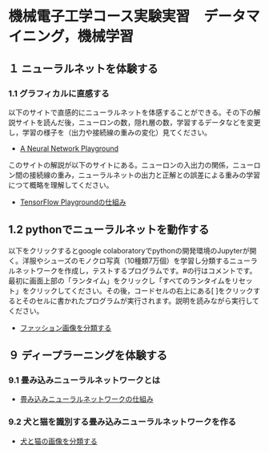 # 機械電子工学コース実験実習　データマイニング，機械学習
## １ ニューラルネットを体験する
### 1.1 グラフィカルに直感する
以下のサイトで直感的にニューラルネットを体感することができる。その下の解説サイトを読んだ後，ニューロンの数，隠れ層の数，学習するデータなどを変更し，学習の様子を（出力や接続線の重みの変化）見てください。
- [A Neural Network Playground](https://playground.tensorflow.org/)

このサイトの解説が以下のサイトにある。ニューロンの入出力の関係，ニューロン間の接続線の重み，ニューラルネットの出力と正解との誤差による重みの学習につて概略を理解してください。
- [TensorFlow Playgroundの仕組み](https://hinaser.github.io/Machine-Learning/index.html)

## 1.2 pythonでニューラルネットを動作する
以下をクリックするとgoogle colaboratoryでpythonの開発環境のJupyterが開く。洋服やシューズのモノクロ写真（10種類7万個）を学習し分類するニューラルネットワークを作成し，テストするプログラムです。#の行はコメントです。最初に画面上部の「ランタイム」をクリックし「すべてのランタイムをリセット」をクリックしてください。その後，コードセルの右上にある[ ]をクリックするとそのセルに書かれたプログラムが実行されます。説明を読みながら実行してください。
- [ファッション画像を分類する](https://colab.research.google.com/github/tokunagahide/asjikken/blob/master/notebooks/Basic_Classification_ja.ipynb)


## ９ ディープラーニングを体験する
### 9.1 畳み込みニューラルネットワークとは
- [畳み込みニューラルネットワークの仕組み](https://postd.cc/how-do-convolutional-neural-networks-work/)
### 9.2 犬と猫を識別する畳み込みニューラルネットワークを作る
- [犬と猫の画像を分類する](https://colab.research.google.com/github/tokunagahide/asjikken/blob/master/notebooks/Lesson_6-1_Dogs_vs_Cats_AS.ipynb)
